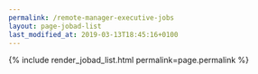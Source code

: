 ```yaml
---
permalink: /remote-manager-executive-jobs
layout: page-jobad-list
last_modified_at: 2019-03-13T18:45:16+0100
---
```

{% include render_jobad_list.html permalink=page.permalink %}
